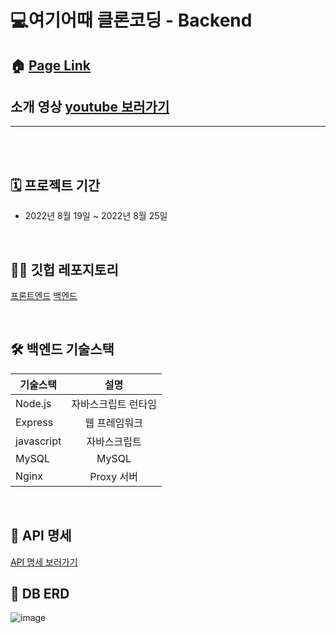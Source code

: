 # 💻여기어때 클론코딩 - Backend


## 🏠 [Page Link](https://whatabouthere.vercel.app/)
## 소개 영상 [youtube 보러가기](https://www.youtube.com/watch?v=Imos1YdaPDA)

<hr>
<br>


<br> 

## 🗓 프로젝트 기간

- 2022년 8월 19일 ~ 2022년 8월 25일

<br>

## 🧑‍💻 깃헙 레포지토리

[프론트엔드](https://github.com/HangHae99-week7-clone/Frontend)
[백엔드](https://github.com/HangHae99-week7-clone/Backend)

<br>

## 🛠 백엔드 기술스택

기술스택 | 설명
---|:---:
Node.js | 자바스크립트 런타임
Express | 웹 프레임워크
javascript | 자바스크립트
MySQL | MySQL
Nginx | Proxy 서버

<br>

## 📂 API 명세 
[API 명세 보러가기](https://speckle-fold-197.notion.site/dfd4ff3668554ab9abfc05806d9ef46b?v=c68e9a7b73374a6bada0bec5923ffb97)
<br>

## 📂 DB ERD

![image](https://user-images.githubusercontent.com/58474431/185744241-4f266ee7-538f-4485-a1f7-8b7bff773f9e.png)
<br>
